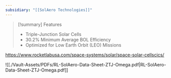 ```yaml
---
subsidiary: "[[SolAero Technologies]]"
---
```

>[!summary] Features
> - Triple-Junction Solar Cells
> - 30.2% Minimum Average BOL Efficiency
> - Optimized for Low Earth Orbit (LEO) Missions

https://www.rocketlabusa.com/space-systems/solar/space-solar-cellscics/

![[./Vault-Assets/PDFs/RL-SolAero-Data-Sheet-ZTJ-Omega.pdf|RL-SolAero-Data-Sheet-ZTJ-Omega.pdf]]